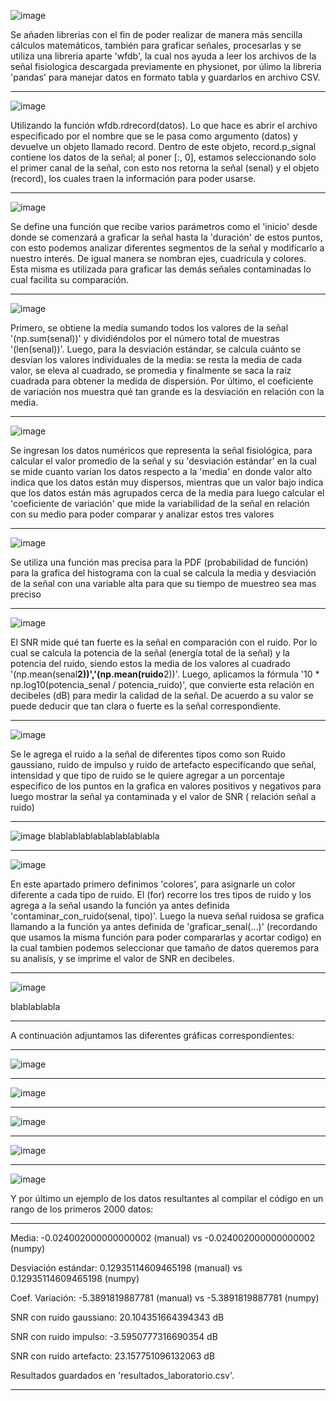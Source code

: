 
![image](https://github.com/user-attachments/assets/80df962c-52ca-496f-84d6-1f1db3b9e9f3)

Se añaden librerias con el fin de poder realizar de manera más sencilla cálculos matemáticos, también para graficar señales, procesarlas y se utiliza una libreria aparte 'wfdb', la cual nos ayuda a leer los archivos de la señal fisiologica descargada previamente en physionet, por úlimo la libreria 'pandas' para manejar datos en formato tabla y guardarlos en archivo CSV.
___________________________________________________________________________________________________________________________

![image](https://github.com/user-attachments/assets/3f1330c3-ec44-40e0-bd02-b84bbfb3351e)

Utilizando la función wfdb.rdrecord(datos). Lo que hace es abrir el archivo especificado por el nombre que se le pasa como argumento (datos) y devuelve un objeto llamado record. Dentro de este objeto, record.p_signal contiene los datos de la señal; al poner [:, 0], estamos seleccionando solo el primer canal de la señal, con esto nos retorna la señal (senal) y el objeto (record), los cuales traen la información para poder usarse.
___________________________________________________________________________________________________________________________

![image](https://github.com/user-attachments/assets/48347ca2-b573-47c0-b1fd-9dc1cf113237)

Se define una función que recibe varios parámetros como el 'inicio' desde donde se comenzará a graficar la señal hasta la 'duración' de estos puntos, con esto podemos analizar diferentes segmentos de la señal y modificarlo a nuestro interés. De igual manera se nombran ejes, cuadricula y colores. Esta misma es utilizada para graficar las demás señales contaminadas lo cual facilita su comparación.
___________________________________________________________________________________________________________________________

![image](https://github.com/user-attachments/assets/8d61e777-8ece-400e-9d36-c3e420274c4f)

Primero, se obtiene la media sumando todos los valores de la señal '(np.sum(senal))' y dividiéndolos por el número total de muestras '(len(senal))'. Luego, para la desviación estándar, se calcula cuánto se desvían los valores individuales de la media: se resta la media de cada valor, se eleva al cuadrado, se promedia y finalmente se saca la raíz cuadrada para obtener la medida de dispersión. Por último, el coeficiente de variación nos muestra qué tan grande es la desviación en relación con la media.
___________________________________________________________________________________________________________________________

![image](https://github.com/user-attachments/assets/e3aeca58-7603-401e-aa71-ebb33ecb4864)

Se ingresan los datos numéricos que representa la señal fisiológica, para calcular el valor promedio de la señal y su 'desviación estándar' en la cual se mide cuanto varían los datos respecto a la 'media' en donde valor alto indica que los datos están muy dispersos, mientras que un valor bajo indica que los datos están más agrupados cerca de la media para luego calcular el 'coeficiente de variación' que mide la variabilidad de la señal en relación con su medio para poder comparar y analizar estos tres valores
___________________________________________________________________________________________________________________________

![image](https://github.com/user-attachments/assets/94dded00-71dc-4035-b789-73eeb26d1b14)

Se utiliza una función mas precisa para la PDF (probabilidad de función)  para la grafica del histograma con la cual se calcula la media y desviación de la señal con una variable alta para que su tiempo de muestreo sea mas preciso   
___________________________________________________________________________________________________________________________

![image](https://github.com/user-attachments/assets/5a10f00b-6482-48e8-ba35-89eae386f996) 

El SNR mide qué tan fuerte es la señal en comparación con el ruido. Por lo cual se calcula la potencia de la señal (energía total de la señal) y la potencia del ruido, siendo estos la media de los valores al cuadrado '(np.mean(senal**2))','(np.mean(ruido**2))'. Luego, aplicamos la fórmula '10 * np.log10(potencia_senal / potencia_ruido)', que convierte esta relación en decibeles (dB) para medir la calidad de la señal. De acuerdo a su valor se puede deducir que tan clara o fuerte es la señal correspondiente.
___________________________________________________________________________________________________________________________

![image](https://github.com/user-attachments/assets/95a662cc-6067-4450-a5c2-bf1a6c8802ac)

Se le agrega el ruido a la señal de diferentes tipos como son Ruido gaussiano, ruido de impulso y ruido de artefacto especificando que señal, intensidad y que tipo de ruido se le quiere agregar a un porcentaje especifico de los puntos en la grafica en valores positivos y negativos para luego mostrar la señal ya contaminada y el valor de SNR ( relación señal a ruido)
___________________________________________________________________________________________________________________________

![image](https://github.com/user-attachments/assets/654df77f-6517-4641-bcc2-1501dbdc783d)
blablablablablablablablabla
___________________________________________________________________________________________________________________________
![image](https://github.com/user-attachments/assets/fef9fa80-d53a-4580-b02c-089b3913f4b7)

En este apartado primero definimos 'colores', para asignarle un color diferente a cada tipo de ruido. El (for) recorre los tres tipos de ruido y los agrega a la señal usando la función ya antes definida 'contaminar_con_ruido(senal, tipo)'. Luego la nueva señal ruidosa se grafica llamando a la función ya antes definida de 'graficar_senal(...)' (recordando que usamos la misma función para poder compararlas y acortar codigo) en la cual tambien podemos seleccionar que tamaño de datos queremos para su analisís, y se imprime el valor de SNR en decibeles.
___________________________________________________________________________________________________________________________

![image](https://github.com/user-attachments/assets/812736fe-152b-43be-b89b-b4d6b22e0f61)

blablablabla
___________________________________________________________________________________________________________________________
A continuación adjuntamos las diferentes gráficas correspondientes:
___________________________________________________________________________________________________________________________
![image](https://github.com/user-attachments/assets/db7da50a-777f-4bba-8adf-99808f6f25ae)
___________________________________________________________________________________________________________________________
![image](https://github.com/user-attachments/assets/fd143544-41c7-4997-a5bc-2cc71cafb474)
___________________________________________________________________________________________________________________________
![image](https://github.com/user-attachments/assets/f4621f06-1587-4de0-b1eb-c4ee30340df7)
___________________________________________________________________________________________________________________________
![image](https://github.com/user-attachments/assets/dab18c8b-66c0-4b67-9a35-9175a8c24ea8)
___________________________________________________________________________________________________________________________
![image](https://github.com/user-attachments/assets/986c9b20-fd1a-46cf-b510-c37318d71ba8)


Y por último un ejemplo de los datos resultantes al compilar el código en un rango de los primeros 2000 datos:
___________________________________________________________________________________________________________________________

Media: -0.024002000000000002 (manual) vs -0.024002000000000002 (numpy)

Desviación estándar: 0.12935114609465198 (manual) vs 0.12935114609465198 (numpy)

Coef. Variación: -5.3891819887781 (manual) vs -5.3891819887781 (numpy)

SNR con ruido gaussiano: 20.104351664394343 dB

SNR con ruido impulso: -3.5950777316690354 dB

SNR con ruido artefacto: 23.157751096132063 dB

Resultados guardados en 'resultados_laboratorio.csv'.

_____________________________________________________________________________________________________________________________
